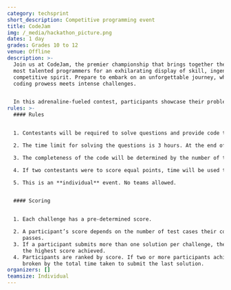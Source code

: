 ```yaml
---
category: techsprint
short_description: Competitive programming event
title: CodeJam
img: /_media/hackathon_picture.png
dates: 1 day
grades: Grades 10 to 12
venue: Offline
description: >-
  Join us at CodeJam, the premier championship that brings together the world's
  most talented programmers for an exhilarating display of skill, ingenuity, and
  competitive spirit. Prepare to embark on an unforgettable journey, where
  coding prowess meets intense challenges.


  In this adrenaline-fueled contest, participants showcase their problem-solving abilities, algorithmic thinking, and expertise in multiple programming languages. With limited time and a series of complex problems to crack, they push the boundaries of their knowledge and creativity, crafting elegant solutions that optimize performance.
rules: >-
  #### Rules


  1. Contestants will be required to solve questions and provide code that can be verified.

  2. The time limit for solving the questions is 3 hours. At the end of the 3rd hour, the winners will be adjudicated on the basis of the number of completed questions and completeness/efficiency of the given solutions.

  3. The completeness of the code will be determined by the number of test cases each solution can pass.

  4. If two contestants were to score equal points, time will be used to determine as tiebreaker.

  5. This is an **individual** event. No teams allowed.


  #### Scoring


  1. Each challenge has a pre-determined score.

  2. A participant’s score depends on the number of test cases their code submission successfully
     passes.
  3. If a participant submits more than one solution per challenge, then the participant’s score will reflect
     the highest score achieved.
  4. Participants are ranked by score. If two or more participants achieve the same score, then the tie is
     broken by the total time taken to submit the last solution.
organizers: []
teamsize: Individual
---
```

